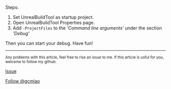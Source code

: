 Steps:
1. Set UnrealBuildTool as startup project.
2. Open UnrealBuildTool Properties page.
3. Add `-ProjectFiles` to the *'Command line arguments'* under the section *'Debug'*

Then you can start your debug. Have fun!

------
<sup>Any problems with this article, feel free to rise an issue to me. If this article is usful for you, welcome to follow my github.</sup>
<!-- Place this tag in your head or just before your close body tag. -->
<script async defer src="https://buttons.github.io/buttons.js"></script>
<!-- Place this tag where you want the button to render. -->
<a class="github-button" href="https://github.com/gcmiao/gcmiao.github.io/issues" data-icon="octicon-issue-opened" aria-label="Issue gcmiao/gcmiao.github.io on GitHub">Issue</a>
<!-- Place this tag where you want the button to render. -->
<a class="github-button" href="https://github.com/gcmiao" aria-label="Follow @gcmiao on GitHub">Follow @gcmiao</a>